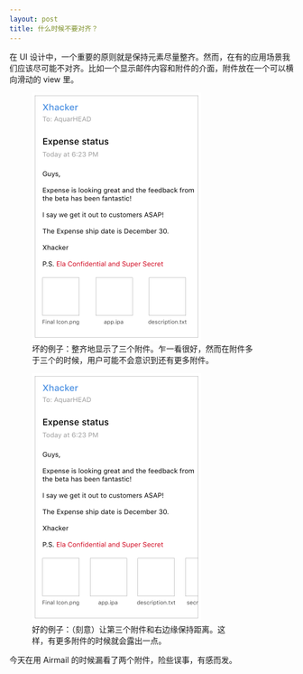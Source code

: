 ```yaml
---
layout: post
title: 什么时候不要对齐？
---
```


在 UI 设计中，一个重要的原则就是保持元素尽量整齐。然而，在有的应用场景我们应该尽可能不对齐。比如一个显示邮件内容和附件的介面，附件放在一个可以横向滑动的 view 里。

<figure>
    <img alt="Bad mail client example" width="300" src="/static/images/not-aligned/bad.png">
    <figcaption style="max-width: 400px;">坏的例子：整齐地显示了三个附件。乍一看很好，然而在附件多于三个的时候，用户可能不会意识到还有更多附件。</figcaption>
</figure>

<figure>
    <img alt="Good mail client example" width="300" src="/static/images/not-aligned/good.png">
    <figcaption style="max-width: 360px;">好的例子：（刻意）让第三个附件和右边缘保持距离。这样，有更多附件的时候就会露出一点。</figcaption>
</figure>

今天在用 Airmail 的时候漏看了两个附件，险些误事，有感而发。
